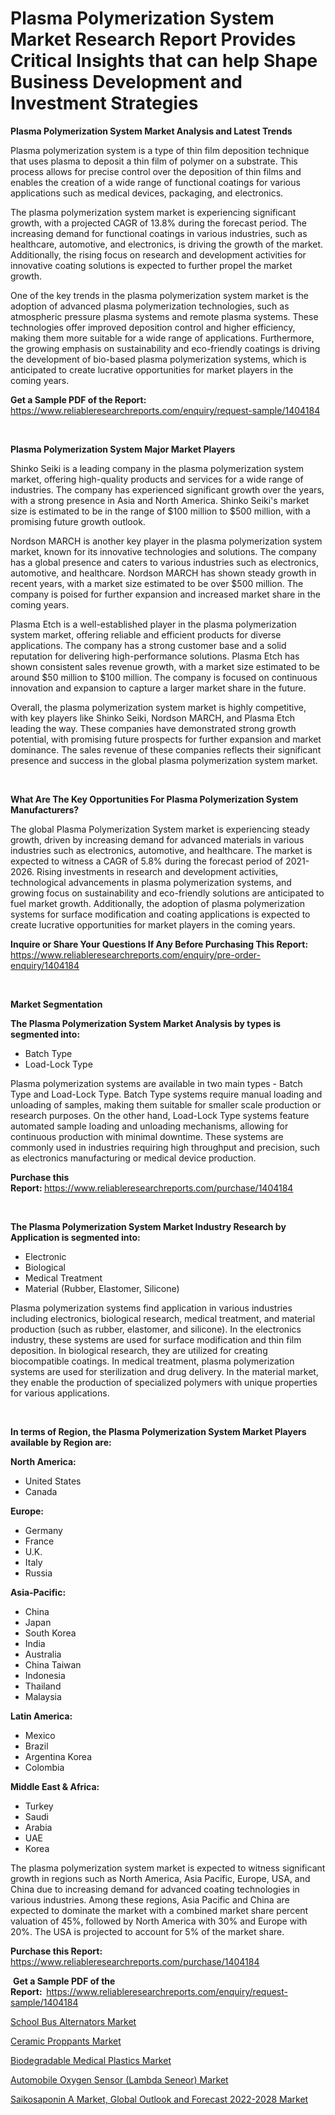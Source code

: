 <p><h1>Plasma Polymerization System Market Research Report Provides Critical Insights that can help Shape Business Development and Investment Strategies</h1></p><p><strong>Plasma Polymerization System Market Analysis and Latest Trends</strong></p>
<p><p>Plasma polymerization system is a type of thin film deposition technique that uses plasma to deposit a thin film of polymer on a substrate. This process allows for precise control over the deposition of thin films and enables the creation of a wide range of functional coatings for various applications such as medical devices, packaging, and electronics.</p><p>The plasma polymerization system market is experiencing significant growth, with a projected CAGR of 13.8% during the forecast period. The increasing demand for functional coatings in various industries, such as healthcare, automotive, and electronics, is driving the growth of the market. Additionally, the rising focus on research and development activities for innovative coating solutions is expected to further propel the market growth.</p><p>One of the key trends in the plasma polymerization system market is the adoption of advanced plasma polymerization technologies, such as atmospheric pressure plasma systems and remote plasma systems. These technologies offer improved deposition control and higher efficiency, making them more suitable for a wide range of applications. Furthermore, the growing emphasis on sustainability and eco-friendly coatings is driving the development of bio-based plasma polymerization systems, which is anticipated to create lucrative opportunities for market players in the coming years.</p></p>
<p><strong>Get a Sample PDF of the Report:&nbsp;</strong> <a href="https://www.reliableresearchreports.com/enquiry/request-sample/1404184">https://www.reliableresearchreports.com/enquiry/request-sample/1404184</a></p>
<p>&nbsp;</p>
<p><strong>Plasma Polymerization System Major Market Players</strong></p>
<p><p>Shinko Seiki is a leading company in the plasma polymerization system market, offering high-quality products and services for a wide range of industries. The company has experienced significant growth over the years, with a strong presence in Asia and North America. Shinko Seiki's market size is estimated to be in the range of $100 million to $500 million, with a promising future growth outlook.</p><p>Nordson MARCH is another key player in the plasma polymerization system market, known for its innovative technologies and solutions. The company has a global presence and caters to various industries such as electronics, automotive, and healthcare. Nordson MARCH has shown steady growth in recent years, with a market size estimated to be over $500 million. The company is poised for further expansion and increased market share in the coming years.</p><p>Plasma Etch is a well-established player in the plasma polymerization system market, offering reliable and efficient products for diverse applications. The company has a strong customer base and a solid reputation for delivering high-performance solutions. Plasma Etch has shown consistent sales revenue growth, with a market size estimated to be around $50 million to $100 million. The company is focused on continuous innovation and expansion to capture a larger market share in the future.</p><p>Overall, the plasma polymerization system market is highly competitive, with key players like Shinko Seiki, Nordson MARCH, and Plasma Etch leading the way. These companies have demonstrated strong growth potential, with promising future prospects for further expansion and market dominance. The sales revenue of these companies reflects their significant presence and success in the global plasma polymerization system market.</p></p>
<p>&nbsp;</p>
<p><strong>What Are The Key Opportunities For Plasma Polymerization System Manufacturers?</strong></p>
<p><p>The global Plasma Polymerization System market is experiencing steady growth, driven by increasing demand for advanced materials in various industries such as electronics, automotive, and healthcare. The market is expected to witness a CAGR of 5.8% during the forecast period of 2021-2026. Rising investments in research and development activities, technological advancements in plasma polymerization systems, and growing focus on sustainability and eco-friendly solutions are anticipated to fuel market growth. Additionally, the adoption of plasma polymerization systems for surface modification and coating applications is expected to create lucrative opportunities for market players in the coming years.</p></p>
<p><strong>Inquire or Share Your Questions If Any Before Purchasing This Report:</strong> <a href="https://www.reliableresearchreports.com/enquiry/pre-order-enquiry/1404184">https://www.reliableresearchreports.com/enquiry/pre-order-enquiry/1404184</a></p>
<p>&nbsp;</p>
<p><strong>Market Segmentation</strong></p>
<p><strong>The Plasma Polymerization System Market Analysis by types is segmented into:</strong></p>
<p><ul><li>Batch Type</li><li>Load-Lock Type</li></ul></p>
<p><p>Plasma polymerization systems are available in two main types - Batch Type and Load-Lock Type. Batch Type systems require manual loading and unloading of samples, making them suitable for smaller scale production or research purposes. On the other hand, Load-Lock Type systems feature automated sample loading and unloading mechanisms, allowing for continuous production with minimal downtime. These systems are commonly used in industries requiring high throughput and precision, such as electronics manufacturing or medical device production.</p></p>
<p><strong>Purchase this Report:&nbsp;</strong><a href="https://www.reliableresearchreports.com/purchase/1404184">https://www.reliableresearchreports.com/purchase/1404184</a></p>
<p>&nbsp;</p>
<p><strong>The Plasma Polymerization System Market Industry Research by Application is segmented into:</strong></p>
<p><ul><li>Electronic</li><li>Biological</li><li>Medical Treatment</li><li>Material (Rubber, Elastomer, Silicone)</li></ul></p>
<p><p>Plasma polymerization systems find application in various industries including electronics, biological research, medical treatment, and material production (such as rubber, elastomer, and silicone). In the electronics industry, these systems are used for surface modification and thin film deposition. In biological research, they are utilized for creating biocompatible coatings. In medical treatment, plasma polymerization systems are used for sterilization and drug delivery. In the material market, they enable the production of specialized polymers with unique properties for various applications.</p></p>
<p>&nbsp;</p>
<p><strong>In terms of Region, the Plasma Polymerization System Market Players available by Region are:</strong></p>
<p>
    <p> <strong> North America: </strong>
        <ul>
            <li>United States</li>
            <li>Canada</li>
        </ul>
        </p> 
    <p> <strong> Europe: </strong>
        <ul>
            <li>Germany</li>
            <li>France</li>
            <li>U.K.</li>
            <li>Italy</li>
            <li>Russia</li>
        </ul>
        </p> 
    <p> <strong> Asia-Pacific: </strong>
        <ul>
            <li>China</li>
            <li>Japan</li>
            <li>South Korea</li>
            <li>India</li>
            <li>Australia</li>
            <li>China Taiwan</li>
            <li>Indonesia</li>
            <li>Thailand</li>
            <li>Malaysia</li>
        </ul>
        </p> 
    <p> <strong> Latin America: </strong>
        <ul>
            <li>Mexico</li>
            <li>Brazil</li>
            <li>Argentina Korea</li>
            <li>Colombia</li>
        </ul>
        </p> 
    <p> <strong> Middle East & Africa: </strong>
        <ul>
            <li>Turkey</li>
            <li>Saudi</li>
            <li>Arabia</li>
            <li>UAE</li>
            <li>Korea</li>
        </ul>
    </p>
    </p>
<p><p>The plasma polymerization system market is expected to witness significant growth in regions such as North America, Asia Pacific, Europe, USA, and China due to increasing demand for advanced coating technologies in various industries. Among these regions, Asia Pacific and China are expected to dominate the market with a combined market share percent valuation of 45%, followed by North America with 30% and Europe with 20%. The USA is projected to account for 5% of the market share.</p></p>
<p><strong>Purchase this Report: </strong><a href="https://www.reliableresearchreports.com/purchase/1404184">https://www.reliableresearchreports.com/purchase/1404184</a></p>
<p>&nbsp;<strong>Get a Sample PDF of the Report:&nbsp;&nbsp;</strong><a href="https://www.reliableresearchreports.com/enquiry/request-sample/1404184">https://www.reliableresearchreports.com/enquiry/request-sample/1404184</a></p>
<p><strong></strong></p>
<p><p><a href="https://github.com/castoriffic/Market-Research-Report-List-3/blob/main/school-bus-alternators-market.md">School Bus Alternators Market</a></p><p><a href="https://view.publitas.com/reportprime-1/ceramic-proppants-market-insights-market-players-and-forecast-till-2031/">Ceramic Proppants Market</a></p><p><a href="https://view.publitas.com/reportprime-1/biodegradable-medical-plastics-market-size-growth-and-forecast-from-2024-2031/">Biodegradable Medical Plastics Market</a></p><p><a href="https://github.com/brenzgnarento/Market-Research-Report-List-1/blob/main/automobile-oxygen-sensor-lambda-seneor-market.md">Automobile Oxygen Sensor (Lambda Seneor) Market</a></p><p><a href="https://noble-drawer-34c.notion.site/Saikosaponin-A-Market-Global-Outlook-and-Forecast-2022-2028-Market-Size-Furnishes-Valuable-Informat-be406f44e77e468da9f405c309489609">Saikosaponin A Market, Global Outlook and Forecast 2022-2028 Market</a></p></p>